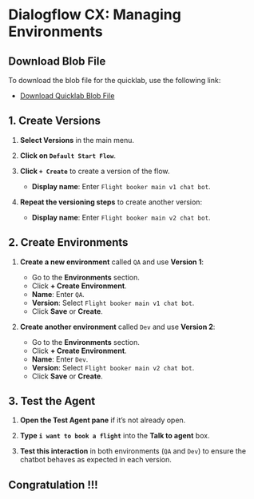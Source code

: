 # Dialogflow CX: Managing Environments

## Download Blob File

To download the blob file for the quicklab, use the following link:

- [Download Quicklab Blob File](https://github.com/quiccklabs/Labs_solutions/blob/master/Dialogflow%20CX%20Managing%20Environments/quicklab.blob)


## 1. Create Versions

1. **Select Versions** in the main menu.

2. **Click on `Default Start Flow`**.

3. **Click `+ Create`** to create a version of the flow.

   - **Display name**: Enter `Flight booker main v1 chat bot`.

4. **Repeat the versioning steps** to create another version:

   - **Display name**: Enter `Flight booker main v2 chat bot`.

## 2. Create Environments

1. **Create a new environment** called `QA` and use **Version 1**:

   - Go to the **Environments** section.
   - Click **+ Create Environment**.
   - **Name**: Enter `QA`.
   - **Version**: Select `Flight booker main v1 chat bot`.
   - Click **Save** or **Create**.

2. **Create another environment** called `Dev` and use **Version 2**:

   - Go to the **Environments** section.
   - Click **+ Create Environment**.
   - **Name**: Enter `Dev`.
   - **Version**: Select `Flight booker main v2 chat bot`.
   - Click **Save** or **Create**.

## 3. Test the Agent

1. **Open the Test Agent pane** if it’s not already open.

2. **Type `i want to book a flight`** into the **Talk to agent** box.

3. **Test this interaction** in both environments (`QA` and `Dev`) to ensure the chatbot behaves as expected in each version.

## Congratulation !!!